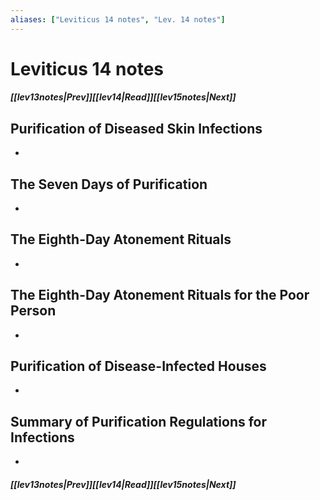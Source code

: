 ```yaml
---
aliases: ["Leviticus 14 notes", "Lev. 14 notes"]
---
```

# Leviticus 14 notes
##### <span class=arrow-left></span>[[lev13notes|Prev]]<span class=navigation-separator></span>[[lev14|Read]]<span class=navigation-separator></span>[[lev15notes|Next]]<span class=arrow-right></span>
## Purification of Diseased Skin Infections
- 
## The Seven Days of Purification
- 
## The Eighth-Day Atonement Rituals
- 
## The Eighth-Day Atonement Rituals for the Poor Person
- 
## Purification of Disease-Infected Houses
- 
## Summary of Purification Regulations for Infections
- 
##### <span class=arrow-left></span>[[lev13notes|Prev]]<span class=navigation-separator></span>[[lev14|Read]]<span class=navigation-separator></span>[[lev15notes|Next]]<span class=arrow-right></span>